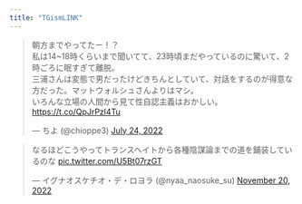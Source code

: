 ```yaml
---
title: "TGismLINK"
---
```


<blockquote class="twitter-tweet"><p lang="ja" dir="ltr">朝方までやってたー！？<br>私は14~18時くらいまで聞いてて、23時頃まだやっているのに驚いて、2時ごろに眠すぎて離脱。<br>三浦さんは変態で男だったけどきちんとしていて、対話をするのが得意な方だった。マットウォルシュさんよりはマシ。<br>いろんな立場の人間から見て性自認主義はおかしい。 <a href="https://t.co/QpJrPzl4Tu">https://t.co/QpJrPzl4Tu</a></p>&mdash; ちよ (@chioppe3) <a href="https://twitter.com/chioppe3/status/1551098342033457153?ref_src=twsrc%5Etfw">July 24, 2022</a></blockquote> <script async src="https://platform.twitter.com/widgets.js" charset="utf-8"></script>

<blockquote class="twitter-tweet"><p lang="ja" dir="ltr">なるほどこうやってトランスヘイトから各種陰謀論までの道を鋪装しているのな <a href="https://t.co/U5Bt07rzGT">pic.twitter.com/U5Bt07rzGT</a></p>&mdash; イグナオスケチオ・デ・ロヨラ (@nyaa_naosuke_su) <a href="https://twitter.com/nyaa_naosuke_su/status/1594469731347881985?ref_src=twsrc%5Etfw">November 20, 2022</a></blockquote> <script async src="https://platform.twitter.com/widgets.js" charset="utf-8"></script>
